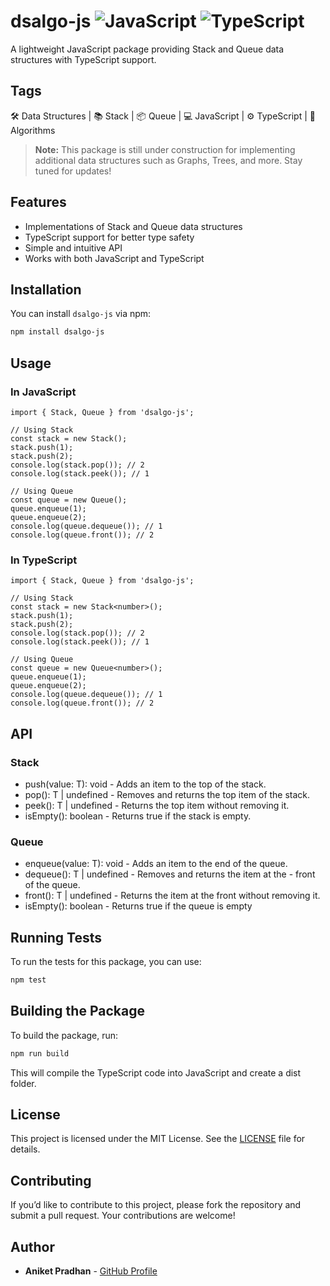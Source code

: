 # dsalgo-js  ![JavaScript](https://img.icons8.com/color/48/000000/javascript.png) ![TypeScript](https://img.icons8.com/color/48/000000/typescript.png)

A lightweight JavaScript package providing Stack and Queue data structures with TypeScript support.

## Tags

🛠️ Data Structures | 📚 Stack | 📦 Queue | 💻 JavaScript | ⚙️ TypeScript | 🚀 Algorithms

> **Note:** This package is still under construction for implementing additional data structures such as Graphs, Trees, and more. Stay tuned for updates!

## Features

- Implementations of Stack and Queue data structures
- TypeScript support for better type safety
- Simple and intuitive API
- Works with both JavaScript and TypeScript

## Installation

You can install `dsalgo-js` via npm:

```bash
npm install dsalgo-js
```

## Usage
### In JavaScript
```
import { Stack, Queue } from 'dsalgo-js';

// Using Stack
const stack = new Stack();
stack.push(1);
stack.push(2);
console.log(stack.pop()); // 2
console.log(stack.peek()); // 1

// Using Queue
const queue = new Queue();
queue.enqueue(1);
queue.enqueue(2);
console.log(queue.dequeue()); // 1
console.log(queue.front()); // 2
```

### In TypeScript
```
import { Stack, Queue } from 'dsalgo-js';

// Using Stack
const stack = new Stack<number>();
stack.push(1);
stack.push(2);
console.log(stack.pop()); // 2
console.log(stack.peek()); // 1

// Using Queue
const queue = new Queue<number>();
queue.enqueue(1);
queue.enqueue(2);
console.log(queue.dequeue()); // 1
console.log(queue.front()); // 2

```

## API
### Stack

- push(value: T): void - Adds an item to the top of the stack.
- pop(): T | undefined - Removes and returns the top item of the  stack.
- peek(): T | undefined - Returns the top item without removing it.
- isEmpty(): boolean - Returns true if the stack is empty.

### Queue
- enqueue(value: T): void - Adds an item to the end of the queue.
- dequeue(): T | undefined - Removes and returns the item at the - front of the queue.
- front(): T | undefined - Returns the item at the front without removing it.
- isEmpty(): boolean - Returns true if the queue is empty

## Running Tests

To run the tests for this package, you can use:

```bash
npm test
```

## Building the Package

To build the package, run:

```bash
npm run build
```
This will compile the TypeScript code into JavaScript and create a dist folder.

## License

This project is licensed under the MIT License. See the [LICENSE](LICENSE) file for details.

## Contributing

If you’d like to contribute to this project, please fork the repository and submit a pull request. Your contributions are welcome!

## Author

- **Aniket Pradhan** - [GitHub Profile](https://github.com/Aniket-ap)

